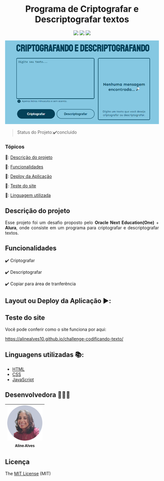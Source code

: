 <h1 align="center">Programa de Criptografar e Descriptografar textos</h1> 

<p align="center">
  <img src="https://img.shields.io/badge/JavaScript-F7DF1E?style=for-the-badge&logo=javascript&logoColor=black"/>
  <img src="https://img.shields.io/badge/CSS3-1572B6?style=for-the-badge&logo=css3&logoColor=white"/>
  <img src="https://img.shields.io/badge/HTML5-E34F26?style=for-the-badge&logo=html5&logoColor=white"/>
</p>

<img src="img/site sem footer.png" />


> Status do Projeto:✔️concluido

### Tópicos

🔹: [Descrição do projeto](#descrição-do-projeto)

🔹: [Funcionalidades](#funcionalidades)

🔹: [Deploy da Aplicação](#deploy-da-aplicação-▶️)

🔹: [Teste do site](#teste-do-site)

🔹: [Linguagem utilizada](#linguagens-utilizadas-📚)

## Descrição do projeto

<p align="justify">
  Esse projeto foi um desafio proposto pelo <strong>Oracle Next Education(One)</strong> + <strong>Alura</strong>, onde consiste em um programa para criptografar e descriptografar textos. 
</p>

## Funcionalidades

✔️ Criptografar

✔️ Descriptografar

✔️ Copiar para área de tranferência

## Layout ou Deploy da Aplicação ▶️:




## Teste do site

<p>Você pode conferir como o site funciona por aqui: </p>

https://alinealves10.github.io/challenge-codificando-texto/


## Linguagens utilizadas 📚:

- [HTML](https://developer.mozilla.org/pt-BR/docs/Web/HTML)
- [CSS](https://developer.mozilla.org/pt-BR/docs/Web/CSS)
- [JavaScript](https://developer.mozilla.org/pt-BR/docs/Web/JavaScript)


## Desenvolvedora 👩🏽‍💻


| [<img src="img/foto.png" width=115><br><sub>Aline Alves</sub>](https://github.com/AlineAlves10) | 
| :-------------------------------------------------------------------------------------------------------------------------------------------------------------------------------------: |

## Licença

The [MIT License]() (MIT)

 
